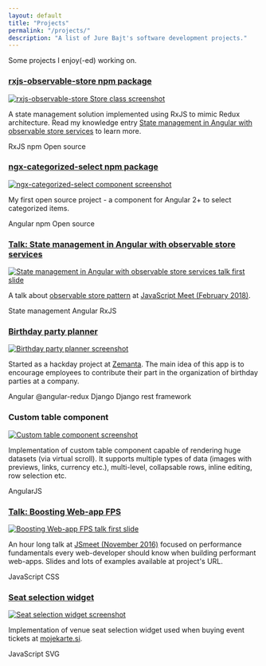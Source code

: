 ```yaml
---
layout: default
title: "Projects"
permalink: "/projects/"
description: "A list of Jure Bajt's software development projects."
---
```


<div class="quote projects-quote">
    Some projects I enjoy(-ed) working on.
</div>

<div class="projects-grid">
    <div class="projects-grid__row clearfix">
        <div class="projects-grid__item">
            <h3 class="projects-grid__item-title">
                <a href="https://www.npmjs.com/package/rxjs-observable-store" target="_blank">rxjs-observable-store npm package</a>
            </h3>
            <div class="projects-grid__item-image-container">
                <a href="https://www.npmjs.com/package/rxjs-observable-store" target="_blank">
                    <img class="projects-grid__item-image" src="{{ site.baseurl }}/images/rxjs-observable-store-screenshot.png" alt="rxjs-observable-store Store class screenshot" />
                </a>
            </div>
            <p class="projects-grid__item-description">
                A state management solution implemented using RxJS to mimic Redux architecture. Read my knowledge entry <a href="https://jurebajt.com/state-management-in-angular-with-observable-store-services/" target="_blank">State management in Angular with observable store services</a> to learn more.
            </p>
            <div class="projects-grid__item-tech-stack">
                <span class="projects-grid__item-tech-stack-label label">RxJS</span>
                <span class="projects-grid__item-tech-stack-label label">npm</span>
                <span class="projects-grid__item-tech-stack-label label">Open source</span>
            </div>
        </div>
        <div class="projects-grid__item">
            <h3 class="projects-grid__item-title">
                <a href="https://www.npmjs.com/package/ngx-categorized-select" target="_blank">ngx-categorized-select npm package</a>
            </h3>
            <div class="projects-grid__item-image-container">
                <a href="https://www.npmjs.com/package/ngx-categorized-select" target="_blank">
                    <img class="projects-grid__item-image" src="{{ site.baseurl }}/images/ngx-categorized-select-screenshot.png" alt="ngx-categorized-select component screenshot" />
                </a>
            </div>
            <p class="projects-grid__item-description">
                My first open source project - a component for Angular 2+ to select categorized items.
            </p>
            <div class="projects-grid__item-tech-stack">
                <span class="projects-grid__item-tech-stack-label label">Angular</span>
                <span class="projects-grid__item-tech-stack-label label">npm</span>
                <span class="projects-grid__item-tech-stack-label label">Open source</span>
            </div>
        </div>
    </div>
    <div class="projects-grid__row clearfix">
        <div class="projects-grid__item">
            <h3 class="projects-grid__item-title">
                <a href="http://slides.com/jurebajt/state-management-in-angular-with-observable-store-services" target="_blank">Talk: State management in Angular with observable store services</a>
            </h3>
            <div class="projects-grid__item-image-container">
                <a href="http://slides.com/jurebajt/state-management-in-angular-with-observable-store-services" target="_blank">
                    <img class="projects-grid__item-image" src="{{ site.baseurl }}/images/state-management-in-angular-with-observable-store-services-talk-screenshot.png" alt="State management in Angular with observable store services talk first slide" />
                </a>
            </div>
            <p class="projects-grid__item-description">
                A talk about <a href="/state-management-in-angular-with-observable-store-services/" target="_blank">observable store pattern</a> at <a href="https://www.meetup.com/Ljubljana-JavaScript-User-Group/events/247901199/" target="_blank">JavaScript Meet (February 2018)</a>.
            </p>
            <div class="projects-grid__item-tech-stack">
                <span class="projects-grid__item-tech-stack-label label">State management</span>
                <span class="projects-grid__item-tech-stack-label label">Angular</span>
                <span class="projects-grid__item-tech-stack-label label">RxJS</span>
            </div>
        </div>
        <div class="projects-grid__item">
            <h3 class="projects-grid__item-title">
                <a href="https://github.com/jurebajt/bday-party-planner" target="_blank">Birthday party planner</a>
            </h3>
            <div class="projects-grid__item-image-container">
                <a href="{{ site.baseurl }}/images/birthday-party-planner-screenshot.png">
                    <img class="projects-grid__item-image" src="{{ site.baseurl }}/images/birthday-party-planner-screenshot.png" alt="Birthday party planner screenshot" />
                </a>
            </div>
            <p class="projects-grid__item-description">
                Started as a hackday project at <a href="http://zemanta.com" target="_blank">Zemanta</a>. The main idea of this app is to encourage employees to contribute their part in the organization of birthday parties at a company.
            </p>
            <div class="projects-grid__item-tech-stack">
                <span class="projects-grid__item-tech-stack-label label">Angular</span>
                <span class="projects-grid__item-tech-stack-label label">@angular-redux</span>
                <span class="projects-grid__item-tech-stack-label label">Django</span>
                <span class="projects-grid__item-tech-stack-label label">Django rest framework</span>
            </div>
        </div>
    </div>
    <div class="projects-grid__row clearfix">
        <div class="projects-grid__item">
            <h3 class="projects-grid__item-title">
                Custom table component
            </h3>
            <div class="projects-grid__item-image-container">
                <a href="{{ site.baseurl }}/images/custom-table-component-screenshot.png">
                    <img class="projects-grid__item-image" src="{{ site.baseurl }}/images/custom-table-component-screenshot.png" alt="Custom table component screenshot" />
                </a>
            </div>
            <p class="projects-grid__item-description">
                Implementation of custom table component capable of rendering huge datasets (via virtual scroll). It supports multiple types of data (images with previews, links, currency etc.), multi-level, collapsable rows, inline editing, row selection etc.
            </p>
            <div class="projects-grid__item-tech-stack">
                <span class="projects-grid__item-tech-stack-label label">AngularJS</span>
            </div>
        </div>
        <div class="projects-grid__item">
            <h3 class="projects-grid__item-title">
                <a href="https://github.com/Zemanta/examples-rendering-performance" target="_blank">Talk: Boosting Web-app FPS</a>
            </h3>
            <div class="projects-grid__item-image-container">
                <a href="https://github.com/Zemanta/examples-rendering-performance" target="_blank">
                    <img class="projects-grid__item-image" src="{{ site.baseurl }}/images/boosting-web-app-fps-talk-screenshot.png" alt="Boosting Web-app FPS talk first slide" />
                </a>
            </div>
            <p class="projects-grid__item-description">
                An hour long talk at <a href="https://www.meetup.com/Ljubljana-JavaScript-User-Group/events/235410586/" target="_blank">JSmeet (November 2016)</a> focused on performance fundamentals every web-developer should know when building performant web-apps. Slides and lots of examples available at project's URL.
            </p>
            <div class="projects-grid__item-tech-stack">
                <span class="projects-grid__item-tech-stack-label label">JavaScript</span>
                <span class="projects-grid__item-tech-stack-label label">CSS</span>
            </div>
        </div>
    </div>
    <div class="projects-grid__row clearfix">
        <div class="projects-grid__item">
            <h3 class="projects-grid__item-title">
                <a href="http://mojekarte.si" target="_blank">Seat selection widget</a>
            </h3>
            <div class="projects-grid__item-image-container">
                <a href="{{ site.baseurl }}/images/venue-seat-selection-screenshot.png">
                    <img class="projects-grid__item-image" src="{{ site.baseurl }}/images/venue-seat-selection-screenshot.png" alt="Seat selection widget screenshot" />
                </a>
            </div>
            <p class="projects-grid__item-description">
                Implementation of venue seat selection widget used when buying event tickets at <a href="http://mojekarte.si" target="_blank">mojekarte.si</a>.
            </p>
            <div class="projects-grid__item-tech-stack">
                <span class="projects-grid__item-tech-stack-label label">JavaScript</span>
                <span class="projects-grid__item-tech-stack-label label">SVG</span>
            </div>
        </div>
    </div>
</div>
